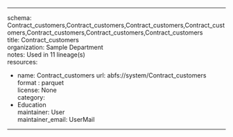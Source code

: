 


---  
schema: Contract_customers,Contract_customers,Contract_customers,Contract_customers,Contract_customers,Contract_customers,Contract_customers  
title: Contract_customers  
organization: Sample Department  
notes: Used in 11 lineage(s)  
resources:  
  - name: Contract_customers 
    url: abfs://system/Contract_customers 
    format : parquet  
license: None  
category:
  - Education  
maintainer: User  
maintainer_email: UserMail  
---